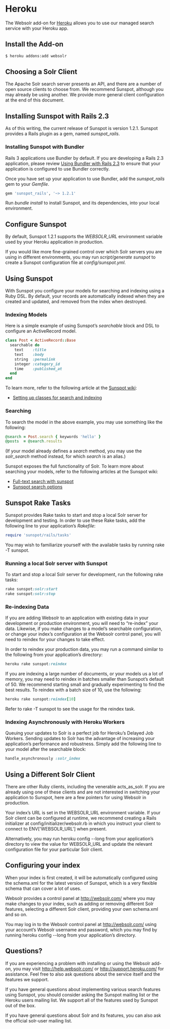 # Heroku

The Websolr add-on for [Heroku](http://heroku.com) allows you to use our managed search service with your Heroku app.

## Install the Add-on

```bash
$ heroku addons:add websolr
```

## Choosing a Solr Client

The Apache Solr search server presents an API, and there are a number of open source clients to choose from. We recommend Sunspot, although you may already be using another. We provide more general client configuration at the end of this document.

## Installing Sunspot with Rails 2.3

As of this writing, the current release of Sunspot is version 1.2.1. Sunspot provides a Rails plugin as a gem, named *sunspot_rails*.

### Installing Sunspot with Bundler

Rails 3 applications use Bundler by default. If you are developing a Rails 2.3 application, please review [Using Bundler with Rails 2.3](http://gembundler.com/rails23.html) to ensure that your application is configured to use Bundler correctly.

Once you have set up your application to use Bundler, add the *sunspot_rails* gem to your *Gemfile*.

```ruby
gem 'sunspot_rails', '~> 1.2.1'
```

Run *bundle install* to install Sunspot, and its dependencies, into your local environment.

## Configure Sunspot

By default, Sunspot 1.2.1 supports the *WEBSOLR_URL* environment variable used by your Heroku application in production.

If you would like more fine-grained control over which Solr servers you are using in different environments, you may run *script/generate sunspot* to create a Sunspot configuration file at *config/sunspot.yml*.

## Using Sunspot

With Sunspot you configure your models for searching and indexing using a Ruby DSL. By default, your records are automatically indexed when they are created and updated, and removed from the index when destroyed.

### Indexing Models

Here is a simple example of using Sunspot’s *searchable* block and DSL to configure an ActiveRecord model.

```ruby
class Post < ActiveRecord::Base
  searchable do
    text    :title
    text    :body
    string  :permalink
    integer :category_id
    time    :published_at
  end
end
```

To learn more, refer to the following article at the [Sunspot wiki](http://wiki.github.com/outoftime/sunspot/):

* [Setting up classes for search and indexing](http://wiki.github.com/outoftime/sunspot/setting-up-classes-for-search-and-indexing)

### Searching

To search the model in the above example, you may use something like the following:

```ruby
@search = Post.search { keywords 'hello' }
@posts  = @search.results
```

(If your model already defines a *search* method, you may use the *solr_search* method instead, for which *search* is an alias.)

Sunspot exposes the full functionality of Solr. To learn more about searching your models, refer to the following articles at the Sunspot wiki:

* [Full-text search with sunspot](http://wiki.github.com/outoftime/sunspot/fulltext-search)
* [Sunspot search options](http://wiki.github.com/outoftime/sunspot/working-with-search)

## Sunspot Rake Tasks

Sunspot provides Rake tasks to start and stop a local Solr server for development and testing. In order to use these Rake tasks, add the following line to your application’s *Rakefile*:

```ruby
require 'sunspot/rails/tasks'
```

You may wish to familiarize yourself with the available tasks by running rake -T sunspot.

### Running a local Solr server with Sunspot

To start and stop a local Solr server for development, run the following rake tasks:

```ruby
rake sunspot:solr:start
rake sunspot:solr:stop
```

### Re-indexing Data

If you are adding Websolr to an application with existing data in your development or production environment, you will need to “re-index” your data. Likewise, if you make changes to a model’s searchable configuration, or change your index’s configuration at the Websolr control panel, you will need to reindex for your changes to take effect.

In order to reindex your production data, you may run a command similar to the following from your application’s directory:

```ruby
heroku rake sunspot:reindex
```

If you are indexing a large number of documents, or your models us a lot of memory, you may need to reindex in batches smaller than Sunspot’s default of 50. We recommend starting small and gradually experimenting to find the best results. To reindex with a batch size of 10, use the following:

```ruby
heroku rake sunspot:reindex[10]
```

Refer to rake -T sunspot to see the usage for the reindex task.

### Indexing Asynchronously with Heroku Workers

Queuing your updates to Solr is a perfect job for Heroku’s Delayed Job Workers. Sending updates to Solr has the advantage of increasing your application’s performance and robustness. Simply add the following line to your model after the searchable block:

```ruby
handle_asynchronously :solr_index
```

## Using a Different Solr Client

There are other Ruby clients, including the venerable acts_as_solr. If you are already using one of these clients and are not interested in switching your application to Sunspot, here are a few pointers for using Websolr in production.

Your index’s URL is set in the WEBSOLR_URL environment variable. If your Solr client can be configured at runtime, we recommend creating a Rails initializer at config/initializer/websolr.rb in which you instruct your client to connect to ENV['WEBSOLR_URL'] when present.

Alternatively, you may run heroku config --long from your application’s directory to view the value for WEBSOLR_URL and update the relevant configuration file for your particular Solr client.

## Configuring your index

When your index is first created, it will be automatically configured using the schema.xml for the latest version of Sunspot, which is a very flexible schema that can cover a lot of uses.

Websolr provides a control panel at http://websolr.com/ where you may make changes to your index, such as adding or removing different Solr features, selecting a different Solr client, providing your own schema.xml and so on.

You may log in to the Websolr control panel at http://websolr.com/ using your account’s Websolr username and password, which you may find by running heroku config --long from your application’s directory.

## Questions?

If you are experiencing a problem with installing or using the Websolr add-on, you may visit http://help.websolr.com/ or http://support.heroku.com/ for assistance. Feel free to also ask questions about the service itself and the features we support.

If you have general questions about implementing various search features using Sunspot, you should consider asking the Sunspot mailing list or the Heroku users mailing list. We support all of the features used by Sunspot out of the box.

If you have general questions about Solr and its features, you can also ask the official solr-user mailing list.

